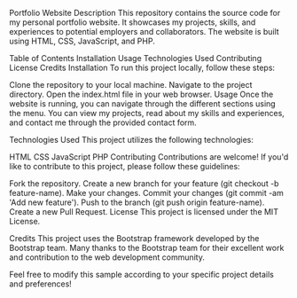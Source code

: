 Portfolio Website
Description
This repository contains the source code for my personal portfolio website. It showcases my projects, skills, and experiences to potential employers and collaborators. The website is built using HTML, CSS, JavaScript, and PHP.

Table of Contents
Installation
Usage
Technologies Used
Contributing
License
Credits
Installation
To run this project locally, follow these steps:

Clone the repository to your local machine.
Navigate to the project directory.
Open the index.html file in your web browser.
Usage
Once the website is running, you can navigate through the different sections using the menu. You can view my projects, read about my skills and experiences, and contact me through the provided contact form.

Technologies Used
This project utilizes the following technologies:

HTML
CSS
JavaScript
PHP
Contributing
Contributions are welcome! If you'd like to contribute to this project, please follow these guidelines:

Fork the repository.
Create a new branch for your feature (git checkout -b feature-name).
Make your changes.
Commit your changes (git commit -am 'Add new feature').
Push to the branch (git push origin feature-name).
Create a new Pull Request.
License
This project is licensed under the MIT License.

Credits
This project uses the Bootstrap framework developed by the Bootstrap team. Many thanks to the Bootstrap team for their excellent work and contribution to the web development community.

Feel free to modify this sample according to your specific project details and preferences!
